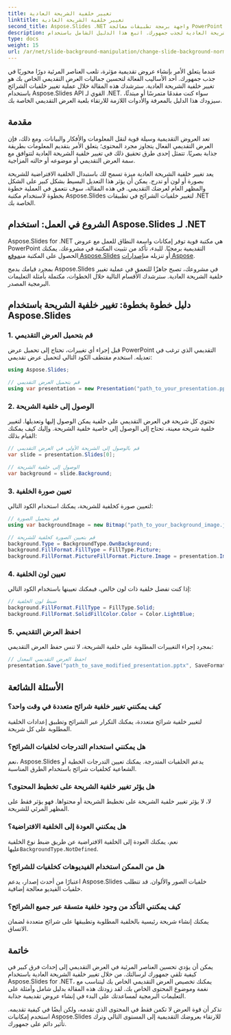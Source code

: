 ```yaml
---
title: تغيير خلفية الشريحة العادية
linktitle: تغيير خلفية الشريحة العادية
second_title: Aspose.Slides .NET واجهة برمجة تطبيقات معالجة PowerPoint
description: تعرف على كيفية تغيير خلفية الشريحة العادية لجذب جمهورك. اتبع هذا الدليل الشامل باستخدام Aspose.Slides for .NET، مع الإرشادات خطوة بخطوة وأمثلة التعليمات البرمجية.
type: docs
weight: 15
url: /ar/net/slide-background-manipulation/change-slide-background-normal/
---
```


عندما يتعلق الأمر بإنشاء عروض تقديمية مؤثرة، تلعب العناصر المرئية دورًا محوريًا في جذب جمهورك. أحد الأساليب الفعالة لتحسين جماليات العرض التقديمي الخاص بك هو تغيير خلفية الشريحة العادية. سترشدك هذه المقالة خلال عملية تغيير خلفيات الشرائح باستخدام Aspose.Slides API القوي لـ .NET. سواء كنت مقدمًا متمرسًا أو مبتدئًا، سيزودك هذا الدليل بالمعرفة والأدوات اللازمة للارتقاء بلعبة العرض التقديمي الخاصة بك.

## مقدمة

تعد العروض التقديمية وسيلة قوية لنقل المعلومات والأفكار والبيانات. ومع ذلك، فإن العرض التقديمي الفعال يتجاوز مجرد المحتوى؛ يتعلق الأمر بتقديم المعلومات بطريقة جذابة بصريًا. تتمثل إحدى طرق تحقيق ذلك في تغيير خلفية الشريحة العادية لتتوافق مع سمة العرض التقديمي أو موضوعه أو حالته المزاجية.

يعد تغيير خلفية الشريحة العادية ميزة تسمح لك باستبدال الخلفية الافتراضية للشريحة بصورة أو لون أو تدرج. يمكن أن يؤثر هذا التعديل البسيط بشكل كبير على الشكل والمظهر العام لعرضك التقديمي. في هذه المقالة، سوف نتعمق في العملية خطوة بخطوة لاستخدام مكتبة Aspose.Slides لتغيير خلفيات الشرائح في تطبيقات .NET الخاصة بك.

## الشروع في العمل: استخدام Aspose.Slides لـ .NET

 Aspose.Slides for .NET هي مكتبة قوية توفر إمكانات واسعة النطاق للعمل مع عروض PowerPoint التقديمية برمجيًا. للبدء، تأكد من تثبيت المكتبة في مشروعك. يمكنك الحصول على المكتبة من[موقع Aspose.Slides](https://reference.aspose.com/slides/net/) أو تنزيله من[إصدارات Aspose](https://releases.aspose.com/slides/net/).

بمجرد قيامك بدمج Aspose.Slides في مشروعك، تصبح جاهزًا للتعمق في عملية تغيير خلفية الشريحة العادية. سترشدك الأقسام التالية خلال الخطوات، مكتملة بأمثلة التعليمات البرمجية المصدر.

## دليل خطوة بخطوة: تغيير خلفية الشريحة باستخدام Aspose.Slides

### 1. قم بتحميل العرض التقديمي

قبل إجراء أي تغييرات، تحتاج إلى تحميل عرض PowerPoint التقديمي الذي ترغب في تعديله. استخدم مقتطف الكود التالي لتحميل عرض تقديمي:

```csharp
using Aspose.Slides;

// قم بتحميل العرض التقديمي
using var presentation = new Presentation("path_to_your_presentation.pptx");
```

### 2. الوصول إلى خلفية الشريحة

تحتوي كل شريحة في العرض التقديمي على خلفية يمكن الوصول إليها وتعديلها. لتغيير خلفية شريحة معينة، تحتاج إلى الوصول إلى خاصية خلفية الشريحة. وإليك كيف يمكنك القيام بذلك:

```csharp
// قم بالوصول إلى الشريحة الأولى في العرض التقديمي
var slide = presentation.Slides[0];

// الوصول إلى خلفية الشريحة
var background = slide.Background;
```

### 3. تعيين صورة الخلفية

لتعيين صورة كخلفية للشريحة، يمكنك استخدام الكود التالي:

```csharp
// قم بتحميل الصورة
using var backgroundImage = new Bitmap("path_to_your_background_image.jpg");

// قم بتعيين الصورة كخلفية للشريحة
background.Type = BackgroundType.OwnBackground;
background.FillFormat.FillType = FillType.Picture;
background.FillFormat.PictureFillFormat.Picture.Image = presentation.Images.AddImage(backgroundImage);
```

### 4. تعيين لون الخلفية

إذا كنت تفضل خلفية ذات لون خالص، فيمكنك تعيينها باستخدام الكود التالي:

```csharp
// ضبط لون الخلفية
background.FillFormat.FillType = FillType.Solid;
background.FillFormat.SolidFillColor.Color = Color.LightBlue;
```

### 5. احفظ العرض التقديمي

بمجرد إجراء التغييرات المطلوبة على خلفية الشريحة، لا تنس حفظ العرض التقديمي:

```csharp
// احفظ العرض التقديمي المعدل
presentation.Save("path_to_save_modified_presentation.pptx", SaveFormat.Pptx);
```

## الأسئلة الشائعة

### كيف يمكنني تغيير خلفية شرائح متعددة في وقت واحد؟

لتغيير خلفية شرائح متعددة، يمكنك التكرار عبر الشرائح وتطبيق إعدادات الخلفية المطلوبة على كل شريحة.

### هل يمكنني استخدام التدرجات لخلفيات الشرائح؟

نعم، Aspose.Slides يدعم الخلفيات المتدرجة. يمكنك تعيين التدرجات الخطية أو الشعاعية كخلفيات شرائح باستخدام الطرق المناسبة.

### هل يؤثر تغيير خلفية الشريحة على تخطيط المحتوى؟

لا، لا يؤثر تغيير خلفية الشريحة على تخطيط الشريحة أو محتواها. فهو يؤثر فقط على المظهر المرئي للشريحة.

### هل يمكنني العودة إلى الخلفية الافتراضية؟

 نعم، يمكنك العودة إلى الخلفية الافتراضية عن طريق ضبط نوع الخلفية عليها`BackgroundType.NotDefined`.

### هل من الممكن استخدام الفيديوهات كخلفيات للشرائح؟

اعتبارًا من أحدث إصدار، يدعم Aspose.Slides خلفيات الصور والألوان. قد تتطلب خلفيات الفيديو معالجة إضافية.

### كيف يمكنني التأكد من وجود خلفية متسقة عبر جميع الشرائح؟

يمكنك إنشاء شريحة رئيسية بالخلفية المطلوبة وتطبيقها على شرائح متعددة لضمان الاتساق.

## خاتمة

يمكن أن يؤدي تحسين العناصر المرئية في العرض التقديمي إلى إحداث فرق كبير في كيفية تلقي جمهورك لرسالتك. من خلال تغيير خلفية الشريحة العادية باستخدام Aspose.Slides for .NET، يمكنك تخصيص العرض التقديمي الخاص بك ليتناسب مع نغمة وموضوع المحتوى الخاص بك. لقد زودتك هذه المقالة بدليل شامل وأمثلة على التعليمات البرمجية لمساعدتك على البدء في إنشاء عروض تقديمية جذابة.

تذكر أن قوة العرض لا تكمن فقط في المحتوى الذي تقدمه، ولكن أيضًا في كيفية تقديمه. استخدم إمكانيات Aspose.Slides للارتقاء بعروضك التقديمية إلى المستوى التالي وترك تأثير دائم على جمهورك.